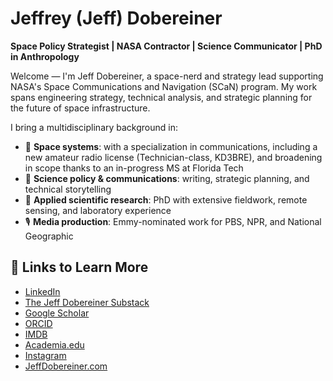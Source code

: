 # Jeffrey (Jeff) Dobereiner

**Space Policy Strategist | NASA Contractor | Science Communicator | PhD in Anthropology**

Welcome — I'm Jeff Dobereiner, a space-nerd and strategy lead supporting NASA's Space Communications and Navigation (SCaN) program. My work spans engineering strategy, technical analysis, and strategic planning for the future of space infrastructure.

I bring a multidisciplinary background in:
- 🚀 **Space systems**: with a specialization in communications, including a new amateur radio license (Technician-class, KD3BRE), and broadening in scope thanks to an in-progress MS at Florida Tech
- 📡 **Science policy & communications**: writing, strategic planning, and technical storytelling
- 🧪 **Applied scientific research**: PhD with extensive fieldwork, remote sensing, and laboratory experience
- 🎙️ **Media production**: Emmy-nominated work for PBS, NPR, and National Geographic

## 🔗 Links to Learn More
- [LinkedIn](https://www.linkedin.com/in/jeffrey-dobereiner-phd/)
- [The Jeff Dobereiner Substack](https://jeffdobereiner.substack.com/)
- [Google Scholar](https://scholar.google.com/citations?hl=en&user=ctBO6NwAAAAJ)
- [ORCID](https://orcid.org/0009-0008-1928-9867)
- [IMDB](https://www.imdb.com/name/nm9349550/)
- [Academia.edu](https://nasa.academia.edu/JeffreyDobereiner)
- [Instagram](https://www.instagram.com/jeffrey.dobereiner/)
- [JeffDobereiner.com](https://jeffreydobereiner.com/)
